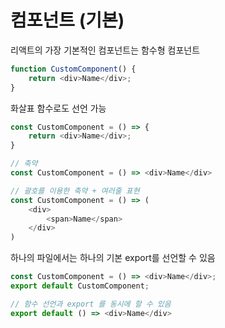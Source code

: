 # 컴포넌트 (기본)

리액트의 가장 기본적인 컴포넌트는 함수형 컴포넌트

```js
function CustomComponent() {
    return <div>Name</div>;
}
```

화살표 함수로도 선언 가능

```js
const CustomComponent = () => {
    return <div>Name</div>;
}

// 축약
const CustomComponent = () => <div>Name</div>

// 괄호를 이용한 축약 + 여러줄 표현
const CustomComponent = () => (
    <div>
        <span>Name</span>
    </div>
)
```

하나의 파일에서는 하나의 기본 export를 선언할 수 있음

```js
const CustomComponent = () => <div>Name</div>;
export default CustomComponent;

// 함수 선언과 export 를 동시에 할 수 있음
export default () => <div>Name</div>
```
